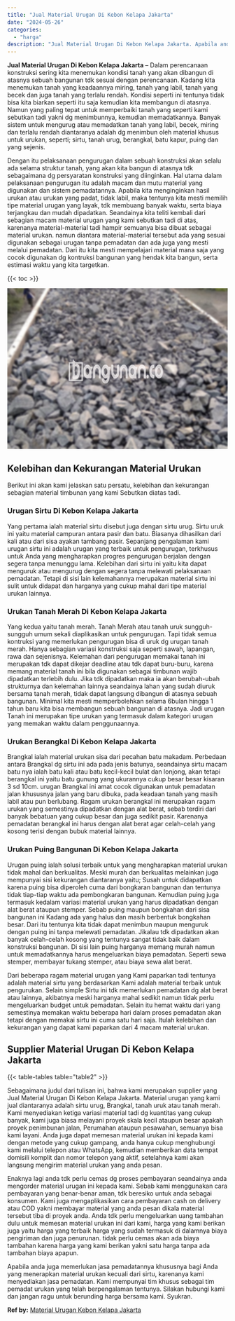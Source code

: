 ```yaml
---
title: "Jual Material Urugan Di Kebon Kelapa Jakarta"
date: "2024-05-26"
categories: 
  - "harga"
description: "Jual Material Urugan Di Kebon Kelapa Jakarta. Apabila anda juga memerlukan jasa pemadatannya khususnya bagi Anda yang menerapkan material urukan kecuali dari..."
---
```


**Jual Material Urugan Di Kebon Kelapa Jakarta** – Dalam perencanaan konstruksi sering kita menemukan kondisi tanah yang akan dibangun di atasnya sebuah bangunan tdk sesuai dengan perencanaan. Kadang kita menemukan tanah yang keadaannya miring, tanah yang labil, tanah yang becek dan juga tanah yang terlalu rendah. Kondisi seperti ini tentunya tidak bisa kita biarkan seperti itu saja kemudian kita membangun di atasnya. Namun yang paling tepat untuk memperbaiki tanah yang seperti kami sebutkan tadi yakni dg menimbunnya, kemudian memadatkannya. Banyak sistem untuk mengurug atau memadatkan tanah yang labil, becek, miring dan terlalu rendah diantaranya adalah dg menimbun oleh material khusus untuk urukan, seperti; sirtu, tanah urug, berangkal, batu kapur, puing dan yang sejenis.

Dengan itu pelaksanaan pengurugan dalam sebuah konstruksi akan selalu ada selama struktur tanah, yang akan kita bangun di atasnya tdk sebagaimana dg persyaratan konstruksi yang diinginkan. Hal utama dalam pelaksanaan pengurugan itu adalah macam dan mutu material yang digunakan dan sistem pemadatannya. Apabila kita menginginkan hasil urukan atau urukan yang padat, tidak labil, maka tentunya kita mesti memilih tipe material urugan yang layak, tdk membuang banyak waktu, serta biaya terjangkau dan mudah dipadatkan. Seandainya kita teliti kembali dari sebagian macam material urugan yang kami sebutkan tadi di atas, karenanya material-material tadi hampir semuanya bisa dibuat sebagai material urukan. namun diantara material-material tersebut ada yang sesuai digunakan sebagai urugan tanpa pemadatan dan ada juga yang mesti melalui pemadatan. Dari itu kita mesti mempelajari material mana saja yang cocok digunakan dg kontruksi bangunan yang hendak kita bangun, serta estimasi waktu yang kita targetkan.

{{< toc >}}

![Jual Material Urugan Di Kebon Kelapa Jakarta](/images/jual-urugan-32.png)

## Kelebihan dan Kekurangan Material Urukan

Berikut ini akan kami jelaskan satu persatu, kelebihan dan kekurangan sebagian material timbunan yang kami Sebutkan diatas tadi.

### Urugan Sirtu Di Kebon Kelapa Jakarta

Yang pertama ialah material sirtu disebut juga dengan sirtu urug. Sirtu uruk ini yaitu material campuran antara pasir dan batu. Biasanya dihasilkan dari kali atau dari sisa ayakan tambang pasir. Sepanjang pengalaman kami urugan sirtu ini adalah urugan yang terbaik untuk pengurugan, terkhusus untuk Anda yang mengharapkan progres pengurugan berjalan dengan segera tanpa menunggu lama. Kelebihan dari sirtu ini yaitu kita dapat menguruk atau mengurug dengan segera tanpa melewati pelaksanaan pemadatan. Tetapi di sisi lain kelemahannya merupakan material sirtu ini sulit untuk didapat dan harganya yang cukup mahal dari tipe material urukan lainnya.

### Urukan Tanah Merah Di Kebon Kelapa Jakarta

Yang kedua yaitu tanah merah. Tanah Merah atau tanah uruk sungguh-sungguh umum sekali diaplikasikan untuk pengurugan. Tapi tidak semua kontruksi yang memerlukan pengurugan bisa di uruk dg urugan tanah merah. Hanya sebagian variasi konstruksi saja seperti sawah, lapangan, rawa dan sejenisnya. Kelemahan dari pengurugan memakai tanah ini merupakan tdk dapat dikejar deadline atau tdk dapat buru-buru, karena memang material tanah ini bila digunakan sebagai timbunan wajib dipadatkan terlebih dulu. Jika tdk dipadatkan maka ia akan berubah-ubah strukturnya dan kelemahan lainnya seandainya lahan yang sudah diuruk bersama tanah merah, tidak dapat langsung dibangun di atasnya sebuah bangunan. Minimal kita mesti memperbolehkan selama 6bulan hingga 1 tahun baru kita bisa membangun sebuah bangunan di atasnya. Jadi urugan Tanah ini merupakan tipe urukan yang termasuk dalam kategori urugan yang memakan waktu dalam penggunaannya.

### Urukan Berangkal Di Kebon Kelapa Jakarta

Brangkal ialah material urukan sisa dari pecahan batu makadam. Perbedaan antara Brangkal dg sirtu ini ada pada jenis batunya, seandainya sirtu macam batu nya ialah batu kali atau batu kecil-kecil bulat dan lonjong, akan tetapi berangkal ini yaitu batu gunung yang ukurannya cukup besar besar kisaran 3 sd 10cm. urugan Brangkal ini amat cocok digunakan untuk pemadatan jalan khususnya jalan yang baru dibuka, pada keadaan tanah yang masih labil atau pun berlubang. Ragam urukan berangkal ini merupakan ragam urukan yang semestinya dipadatkan dengan alat berat, sebab terdiri dari banyak bebatuan yang cukup besar dan juga sedikit pasir. Karenanya pemadatan berangkal ini harus dengan alat berat agar celah-celah yang kosong terisi dengan bubuk material lainnya.

### Urukan Puing Bangunan Di Kebon Kelapa Jakarta

Urugan puing ialah solusi terbaik untuk yang mengharapkan material urukan tidak mahal dan berkualitas. Meski murah dan berkualitas melainkan juga mempunyai sisi kekurangan diantaranya yaitu; Susah untuk didapatkan karena puing bisa diperoleh cuma dari bongkaran bangunan dan tentunya tidak tiap-tiap waktu ada pembongkaran bangunan. Kemudian puing juga termasuk kedalam variasi material urukan yang harus dipadatkan dengan alat berat ataupun stemper. Sebab puing maupun bongkahan dari sisa bangunan ini Kadang ada yang halus dan masih berbentuk bongkahan besar. Dari itu tentunya kita tidak dapat menimbun maupun menguruk dengan puing ini tanpa melewati pemadatan. Jikalau tdk dipadatkan akan banyak celah-celah kosong yang tentunya sangat tidak baik dalam konstruksi bangunan. Di sisi lain puing harganya memang murah namun untuk memadatkannya harus mengeluarkan biaya pemadatan. Seperti sewa stemper, membayar tukang stemper, atau biaya sewa alat berat.

Dari beberapa ragam material urugan yang Kami paparkan tadi tentunya adalah material sirtu yang berdasarkan Kami adalah material terbaik untuk pengurukan. Selain simple Sirtu ini tdk memerlukan pemadatan dg alat berat atau lainnya, akibatnya meski harganya mahal sedikit namun tidak perlu mengeluarkan budget untuk pemadatan. Selain itu hemat waktu dari yang semestinya memakan waktu beberapa hari dalam proses pemadatan akan tetapi dengan memakai sirtu ini cuma satu hari saja. Itulah kelebihan dan kekurangan yang dapat kami paparkan dari 4 macam material urukan.

## Supplier Material Urugan Di Kebon Kelapa Jakarta

{{< table-tables table="table2" >}}

Sebagaimana judul dari tulisan ini, bahwa kami merupakan supplier yang Jual Material Urugan Di Kebon Kelapa Jakarta. Material urugan yang kami jual diantaranya adalah sirtu urug, Brangkal, tanah uruk atau tanah merah. Kami menyediakan ketiga variasi material tadi dg kuantitas yang cukup banyak, kami juga biasa melayani proyek skala kecil ataupun besar apakah proyek penimbunan jalan, Perumahan ataupun pesawahan, semuanya bisa kami layani. Anda juga dapat memesan material urukan ini kepada kami dengan metode yang cukup gampang, anda hanya cukup menghubungi kami melalui telepon atau WhatsApp, kemudian memberikan data tempat domisili komplit dan nomor telepon yang aktif, setelahnya kami akan langsung mengirim material urukan yang anda pesan.

Enaknya lagi anda tdk perlu cemas dg proses pembayaran seandainya anda mengorder material urugan ini kepada kami. Sebab kami menggunakan cara pembayaran yang benar-benar aman, tdk beresiko untuk anda sebagai konsumen. Kami juga mengaplikasikan cara pembayaran cash on delivery atau COD yakni membayar material yang anda pesan dikala material tersebut tiba di proyek anda. Anda tdk perlu mengeluarkan uang tambahan dulu untuk memesan material urukan ini dari kami, harga yang kami berikan juga yaitu harga yang terbaik harga yang sudah termasuk di dalamnya biaya pengiriman dan juga penurunan. tidak perlu cemas akan ada biaya tambahan karena harga yang kami berikan yakni satu harga tanpa ada tambahan biaya apapun.

Apabila anda juga memerlukan jasa pemadatannya khususnya bagi Anda yang menerapkan material urukan kecuali dari sirtu, karenanya kami menyediakan jasa pemadatan. Kami mempunyai tim khusus sebagai tim pemadat urukan yang telah berpengalaman tentunya. Silakan hubungi kami dan jangan ragu untuk berunding harga bersama kami. Syukran.

**Ref by:** [Material Urugan Kebon Kelapa Jakarta](https://id.wikipedia.org/wiki/Material)
